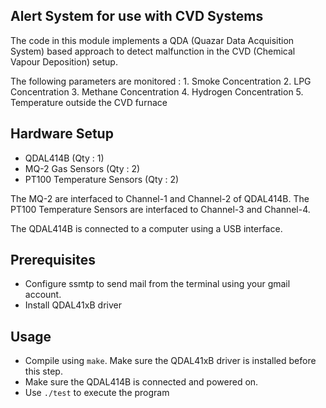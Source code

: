 ## Alert System for use with CVD Systems

The code in this module implements a QDA (Quazar Data Acquisition System) based approach to detect malfunction in the CVD (Chemical Vapour Deposition) setup.

The following parameters are monitored :
    1. Smoke Concentration
    2. LPG Concentration
    3. Methane Concentration
    4. Hydrogen Concentration
    5. Temperature outside the CVD furnace

## Hardware Setup

- QDAL414B (Qty : 1)
- MQ-2 Gas Sensors (Qty : 2)
- PT100 Temperature Sensors (Qty : 2)

The MQ-2 are interfaced to Channel-1 and Channel-2 of QDAL414B. The PT100 Temperature Sensors are interfaced to Channel-3 and Channel-4.

The QDAL414B is connected to a computer using a USB interface.

## Prerequisites

- Configure ssmtp to send mail from the terminal using your gmail account.
- Install QDAL41xB driver

## Usage

- Compile using `make`. Make sure the QDAL41xB driver is installed before this step.
- Make sure the QDAL414B is connected and powered on.
- Use `./test` to execute the program
